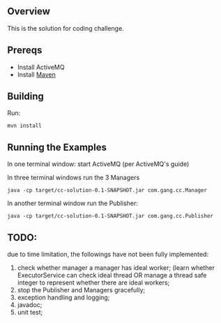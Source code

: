 ## Overview

This is the solution for coding challenge.

## Prereqs

- Install ActiveMQ
- Install [Maven](http://maven.apache.org/download.html) 

## Building

Run:

    mvn install

## Running the Examples

In one terminal window:
    start ActiveMQ (per ActiveMQ's guide)
    
In three terminal windows run the 3 Managers

    java -cp target/cc-solution-0.1-SNAPSHOT.jar com.gang.cc.Manager

In another terminal window run the Publisher:

    java -cp target/cc-solution-0.1-SNAPSHOT.jar com.gang.cc.Publisher

## TODO:
due to time limitation, the followings have not been fully implemented:
1. check whether manager a manager has ideal worker;  (learn whether ExecutorService can check ideal thread OR manage a thread safe integer to represent whether there are ideal workers;
2. stop the Publisher and Managers gracefully;
3. exception handling and logging;
4. javadoc;
5. unit test;
